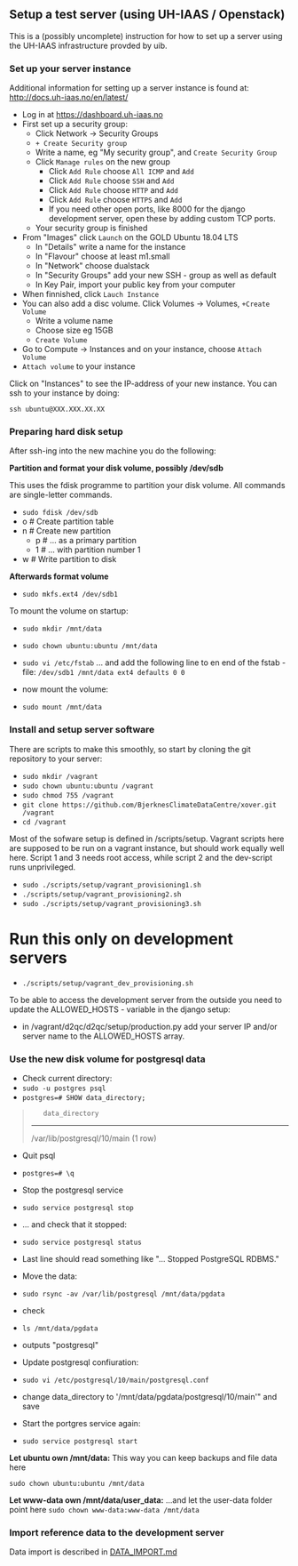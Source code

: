 
Setup a test server (using UH-IAAS / Openstack)
-----------------------------------------------

This is a (possibly uncomplete) instruction for how to set up a server
using the UH-IAAS infrastructure provded by uib.

### Set up your server instance ###

Additional information for setting up a server instance is found at:
http://docs.uh-iaas.no/en/latest/

* Log in at https://dashboard.uh-iaas.no
* First set up a security group:
  * Click Network -> Security Groups
  * `+ Create Security group`
  * Write a name, eg "My security group", and  `Create Security Group`
  * Click `Manage rules` on the new group
    * Click `Add Rule` choose `All ICMP` and `Add`
    * Click `Add Rule` choose `SSH` and `Add`
    * Click `Add Rule` choose `HTTP` and `Add`
    * Click `Add Rule` choose `HTTPS` and `Add`
    * If you need other open ports, like 8000 for the django development server,
      open these by adding custom TCP ports.
  * Your security group is finished
* From "Images" click `Launch` on the GOLD Ubuntu 18.04 LTS
  * In "Details" write a name for the instance
  * In "Flavour" choose at least m1.small
  * In "Network" choose dualstack
  * In "Security Groups" add your new SSH - group as well as default
  * In Key Pair, import your public key from your computer
* When finnished, click `Lauch Instance`
* You can also add a disc volume. Click Volumes -> Volumes, `+Create Volume`
  * Write a volume name
  * Choose size eg 15GB
  * `Create Volume`
* Go to Compute -> Instances and on your instance, choose `Attach Volume`
* `Attach volume` to your instance

Click on "Instances" to see the IP-address of your new instance. You can ssh to
your instance by doing:

```
ssh ubuntu@XXX.XXX.XX.XX
```

### Preparing hard disk setup ###

After ssh-ing into the new machine you do the following:

**Partition and format your disk volume, possibly /dev/sdb**

This uses the fdisk programme to partition your disk volume. All commands are
single-letter commands.

* `sudo fdisk /dev/sdb`
* o      # Create partition table
* n      # Create new partition
  * p    # ... as a primary partition
  * 1    # ... with partition number 1
* w      # Write partition to disk

**Afterwards format volume**
* `sudo mkfs.ext4 /dev/sdb1`

To mount the volume on startup:
* `sudo mkdir /mnt/data`
* `sudo chown ubuntu:ubuntu /mnt/data`
* `sudo vi /etc/fstab`
... and add the following line to en end of the fstab - file:
`/dev/sdb1 /mnt/data ext4 defaults 0 0`

* now mount the volume:
* `sudo mount /mnt/data`

### Install and setup server software ###

There are scripts to make this smoothly, so start by
cloning the git repository to your server:

* `sudo mkdir /vagrant`
* `sudo chown ubuntu:ubuntu /vagrant`
* `sudo chmod 755 /vagrant`
* `git clone https://github.com/BjerknesClimateDataCentre/xover.git /vagrant`
* `cd /vagrant`

Most of the sofware setup is defined in /scripts/setup. Vagrant scripts here are supposed to be run on a vagrant instance, but should work equally well here. Script 1 and 3 needs root access, while script 2 and the dev-script runs unprivileged.


* `sudo ./scripts/setup/vagrant_provisioning1.sh`
* `./scripts/setup/vagrant_provisioning2.sh`
* `sudo ./scripts/setup/vagrant_provisioning3.sh`

# Run this only on development servers #
* `./scripts/setup/vagrant_dev_provisioning.sh`

To be able to access the development server from the outside you need to update
the ALLOWED_HOSTS - variable in the django setup:
* in /vagrant/d2qc/d2qc/setup/production.py add your server IP and/or server
  name to the ALLOWED_HOSTS array.

### Use the new disk volume for postgresql data ###

* Check current directory:
* `sudo -u postgres psql`
* `postgres=# SHOW data_directory;`

>        data_directory
> -----------------------------
>  /var/lib/postgresql/10/main
> (1 row)

* Quit psql
* `postgres=# \q`

* Stop the postgresql service
* `sudo service postgresql stop`
* ... and check that it stopped:
* `sudo service postgresql status`
* Last line should read something like "... Stopped PostgreSQL RDBMS."

* Move the data:

* `sudo rsync -av /var/lib/postgresql /mnt/data/pgdata`
* check
* `ls /mnt/data/pgdata`
* outputs "postgresql"

* Update postgresql confiuration:
* `sudo vi /etc/postgresql/10/main/postgresql.conf`
* change data_directory to  '/mnt/data/pgdata/postgresql/10/main'" and save

* Start the portgres service again:
* `sudo service postgresql start`

**Let ubuntu own /mnt/data:**
This way you can keep backups and file data here

`sudo chown ubuntu:ubuntu /mnt/data`

**Let www-data own /mnt/data/user_data:**
...and let the user-data folder point here
`sudo chown www-data:www-data /mnt/data`

### Import reference data to the development server ###

Data import is described in [DATA_IMPORT.md](../DATA_IMPORT.md)
